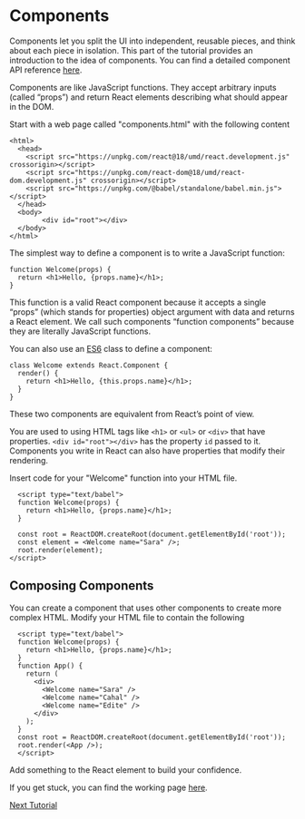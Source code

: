 # Components
Components let you split the UI into independent, reusable pieces, and think about each piece in isolation. 
This part of the tutorial provides an introduction to the idea of components. 
You can find a detailed component API reference [here](https://reactjs.org/docs/react-component.html).

Components are like JavaScript functions. 
They accept arbitrary inputs (called “props”) and return React elements describing what should appear in the DOM.

Start with a web page called "components.html" with the following content
```
<html>
  <head>
    <script src="https://unpkg.com/react@18/umd/react.development.js" crossorigin></script>
    <script src="https://unpkg.com/react-dom@18/umd/react-dom.development.js" crossorigin></script>
    <script src="https://unpkg.com/@babel/standalone/babel.min.js"></script>
  </head>
  <body>
        <div id="root"></div>
  </body>
</html>
```
The simplest way to define a component is to write a JavaScript function:
```
function Welcome(props) {
  return <h1>Hello, {props.name}</h1>;
}
```

This function is a valid React component because it accepts a single “props” 
(which stands for properties) object argument with data and returns a React element. 
We call such components “function components” because they are literally JavaScript functions.

You can also use an [ES6](https://developer.mozilla.org/en/docs/Web/JavaScript/Reference/Classes) class to define a component:
```
class Welcome extends React.Component {
  render() {
    return <h1>Hello, {this.props.name}</h1>;
  }
}
```
These two components are equivalent from React’s point of view.

You are used to using HTML tags like ```<h1>``` or ```<ul>``` or ```<div>``` that have properties. 
```<div id="root"></div>``` has the property ```id``` passed to it.  
Components you write in React can also have properties that modify their rendering.

Insert code for your "Welcome" function into your HTML file.
```
  <script type="text/babel">  
  function Welcome(props) {
    return <h1>Hello, {props.name}</h1>;
  }

  const root = ReactDOM.createRoot(document.getElementById('root'));
  const element = <Welcome name="Sara" />;
  root.render(element);
</script>
```
## Composing Components
You can create a component that uses other components to create more complex HTML. 
Modify your HTML file to contain the following
```
  <script type="text/babel">  
  function Welcome(props) {
    return <h1>Hello, {props.name}</h1>;
  }
  function App() {
    return (
      <div>
        <Welcome name="Sara" />
        <Welcome name="Cahal" />
        <Welcome name="Edite" />
      </div>
    );
  }
  const root = ReactDOM.createRoot(document.getElementById('root'));
  root.render(<App />);
  </script>
  ```
  Add something to the React element to build your confidence.
  
  If you get stuck, you can find the working page [here](component.html).

[Next Tutorial](events.md)
